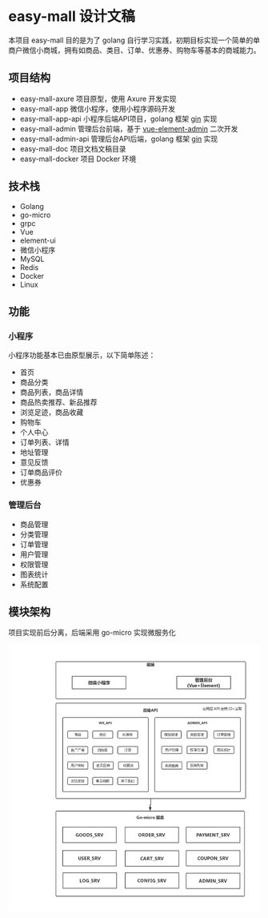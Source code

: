 # easy-mall 设计文稿

本项目 easy-mall 目的是为了 golang 自行学习实践，初期目标实现一个简单的单商户微信小商城，拥有如商品、类目、订单、优惠券、购物车等基本的商城能力。

## 项目结构

- easy-mall-axure 项目原型，使用 Axure 开发实现
- easy-mall-app 微信小程序，使用小程序源码开发
- easy-mall-app-api 小程序后端API项目，golang 框架 [gin](https://github.com/gin-gonic/gin) 实现
- easy-mall-admin 管理后台前端，基于 [vue-element-admin](https://github.com/PanJiaChen/vue-element-admin) 二次开发
- easy-mall-admin-api 管理后台API后端，golang 框架 [gin](https://github.com/gin-gonic/gin) 实现
- easy-mall-doc 项目文档文稿目录
- easy-mall-docker 项目 Docker 环境

## 技术栈

- Golang
- go-micro
- grpc
- Vue
- element-ui
- 微信小程序
- MySQL
- Redis
- Docker
- Linux

## 功能

### 小程序

小程序功能基本已由原型展示，以下简单陈述：

- 首页
- 商品分类
- 商品列表，商品详情
- 商品热卖推荐、新品推荐
- 浏览足迹，商品收藏
- 购物车
- 个人中心
- 订单列表、详情
- 地址管理
- 意见反馈
- 订单商品评价
- 优惠券

### 管理后台

- 商品管理
- 分类管理
- 订单管理
- 用户管理
- 权限管理
- 图表统计
- 系统配置

## 模块架构

项目实现前后分离，后端采用 go-micro 实现微服务化

![架构设计](./img/design.png)
